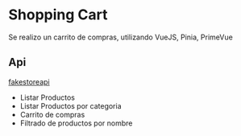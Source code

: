 # Shopping Cart

Se realizo un carrito de compras, utilizando VueJS, Pinia, PrimeVue

## Api

[fakestoreapi](https://fakestoreapi.com/)

- Listar Productos
- Listar Productos por categoria
- Carrito de compras
- Filtrado de productos por nombre
